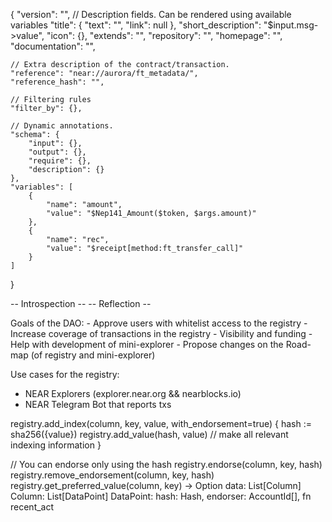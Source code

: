 {
"version": "",
// Description fields. Can be rendered using available variables
"title": {
"text": "",
"link": null
},
"short_description": "$input.msg->value",
"icon": {},
"extends": "",
"repository": "",
"homepage": "",
"documentation": "",

    // Extra description of the contract/transaction.
    "reference": "near://aurora/ft_metadata/",
    "reference_hash": "",

    // Filtering rules
    "filter_by": {},

    // Dynamic annotations.
    "schema": {
        "input": {},
        "output": {},
        "require": {},
        "description": {}
    },
    "variables": [
        {
            "name": "amount",
            "value": "$Nep141_Amount($token, $args.amount)"
        },
        {
            "name": "rec",
            "value": "$receipt[method:ft_transfer_call]"
        }
    ]

}

-- Introspection --
-- Reflection --

Goals of the DAO: - Approve users with whitelist access to the registry - Increase coverage of transactions in the registry - Visibility and funding - Help with development of mini-explorer - Propose changes on the Road-map (of registry and mini-explorer)

Use cases for the registry:

-   NEAR Explorers (explorer.near.org && nearblocks.io)
-   NEAR Telegram Bot that reports txs

registry.add_index(column, key, value, with_endorsement=true) {
hash := sha256({value})
registry.add_value(hash, value)
// make all relevant indexing information
}

// You can endorse only using the hash
registry.endorse(column, key, hash)
registry.remove_endorsement(column, key, hash)
registry.get_preferred_value(column, key) -> Option<Value>
data: List[Column]
Column: List[DataPoint]
DataPoint:
hash: Hash,
endorser: AccountId[],
fn recent_act
